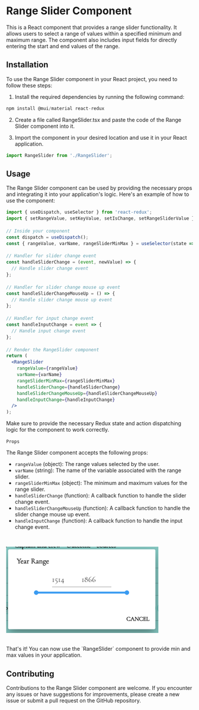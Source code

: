 # Range Slider Component

This is a React component that provides a range slider functionality. It allows users to select a range of values within a specified minimum and maximum range. The component also includes input fields for directly entering the start and end values of the range.

## Installation
To use the Range Slider component in your React project, you need to follow these steps:

1) Install the required dependencies by running the following command:
```js
npm install @mui/material react-redux
```
2) Create a file called RangeSlider.tsx and paste the code of the Range Slider component into it.

3) Import the component in your desired location and use it in your React application.
```jsx
import RangeSlider from './RangeSlider';
```

## Usage
The Range Slider component can be used by providing the necessary props and integrating it into your application's logic. Here's an example of how to use the component:

```jsx
import { useDispatch, useSelector } from 'react-redux';
import { setRangeValue, setKeyValue, setIsChange, setRangeSliderValue } from '@/redux/rangeSliderSlice';

// Inside your component
const dispatch = useDispatch();
const { rangeValue, varName, rangeSliderMinMax } = useSelector(state => state.rangeSlider);

// Handler for slider change event
const handleSliderChange = (event, newValue) => {
  // Handle slider change event
};

// Handler for slider change mouse up event
const handleSliderChangeMouseUp = () => {
  // Handle slider change mouse up event
};

// Handler for input change event
const handleInputChange = event => {
  // Handle input change event
};

// Render the RangeSlider component
return (
  <RangeSlider
    rangeValue={rangeValue}
    varName={varName}
    rangeSliderMinMax={rangeSliderMinMax}
    handleSliderChange={handleSliderChange}
    handleSliderChangeMouseUp={handleSliderChangeMouseUp}
    handleInputChange={handleInputChange}
  />
);
```
Make sure to provide the necessary Redux state and action dispatching logic for the component to work correctly.

`Props`

The Range Slider component accepts the following props:

- `rangeValue` (object): The range values selected by the user.
- `varName` (string): The name of the variable associated with the range slider.
- `rangeSliderMinMax` (object): The minimum and maximum values for the range slider.
- `handleSliderChange` (function): A callback function to handle the slider change event.
- `handleSliderChangeMouseUp` (function): A callback function to handle the slider change mouse up event.
- `handleInputChange` (function): A callback function to handle the input change event.

<br/>

![aggregation](../../../assets/rangeSlider.png)

<br/>
That's it! You can now use the `RangeSlider` component to provide min and max values in your application.

## Contributing
Contributions to the Range Slider component are welcome. If you encounter any issues or have suggestions for improvements, please create a new issue or submit a pull request on the GitHub repository.
